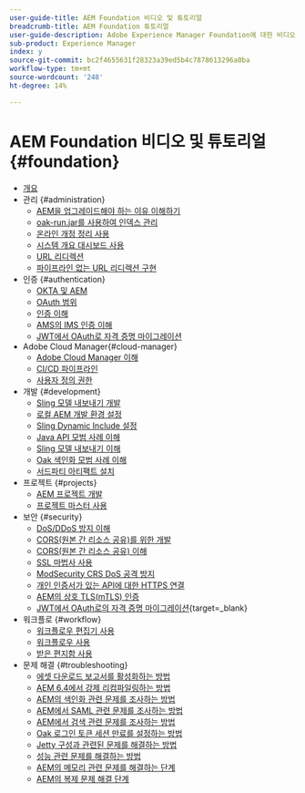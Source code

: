 ```yaml
---
user-guide-title: AEM Foundation 비디오 및 튜토리얼
breadcrumb-title: AEM Foundation 튜토리얼
user-guide-description: Adobe Experience Manager Foundation에 대한 비디오 및 튜토리얼 모음입니다.
sub-product: Experience Manager
index: y
source-git-commit: bc2f4655631f28323a39ed5b4c7878613296a0ba
workflow-type: tm+mt
source-wordcount: '248'
ht-degree: 14%

---
```



# AEM Foundation 비디오 및 튜토리얼 {#foundation}

+ [개요](./overview.md)
+ 관리 {#administration}
   + [AEM을 업그레이드해야 하는 이유 이해하기](./administration/understand-reasons-to-upgrade.md)
   + [oak-run.jar를 사용하여 인덱스 관리](./administration/use-oak-run-jar-to-manage-indexes.md)
   + [온라인 개정 정리 사용](./administration/use-online-revision-clean-up.md)
   + [시스템 개요 대시보드 사용](./administration/use-the-system-overview-dashboard.md)
   + [URL 리디렉션](./administration/url-redirection.md)
   + [파이프라인 없는 URL 리디렉션 구현](./administration/implementing-pipeline-free-url-redirects.md)
+ 인증 {#authentication}
   + [OKTA 및 AEM](authentication/okta-saml-integration.md)
   + [OAuth 범위](authentication/oauth-code-sample-develop.md)
   + [인증 이해](authentication/authentication-support-article-understand.md)
   + [AMS의 IMS 인증 이해](authentication/adobe-ims-authentication-technical-video-understand.md)
   + [JWT에서 OAuth로 자격 증명 마이그레이션](authentication/jwt-to-oauth-migration.md)
+ Adobe Cloud Manager{#cloud-manager}
   + [Adobe Cloud Manager 이해](./cloud-manager/understand-cloud-manager-for-aem.md)
   + [CI/CD 파이프라인](./cloud-manager/use-the-cicd-pipeline-in-cloud-manager-for-aem.md)
   + [사용자 정의 권한](./cloud-manager/cloud-permissions.md)
+ 개발 {#development}
   + [Sling 모델 내보내기 개발](./development/develop-sling-model-exporter.md)
   + [로컬 AEM 개발 환경 설정](./development/set-up-a-local-aem-development-environment.md)
   + [Sling Dynamic Include 설정](./development/set-up-sling-dynamic-include.md)
   + [Java API 모범 사례 이해](./development/understand-java-api-best-practices.md)
   + [Sling 모델 내보내기 이해](./development/understand-sling-model-exporter.md)
   + [Oak 색인화 모범 사례 이해](./development/understand-indexing-best-practices.md)
   + [서드파티 아티팩트 설치](./development/install-third-party-artifacts.md)
+ 프로젝트 {#projects}
   + [AEM 프로젝트 개발](./projects/develop-aem-projects.md)
   + [프로젝트 마스터 사용](./projects/use-project-masters.md)
+ 보안 {#security}
   + [DoS/DDoS 방지 이해](./security/understanding-dos-and-prevention-approaches.md)
   + [CORS(원본 간 리소스 공유)를 위한 개발](./security/develop-for-cross-origin-resource-sharing.md)
   + [CORS(원본 간 리소스 공유) 이해](./security/understand-cross-origin-resource-sharing.md)
   + [SSL 마법사 사용](./security/use-the-ssl-wizard.md)
   + [ModSecurity CRS DoS 공격 방지](./security/modsecurity-crs-dos-attack-protection.md)
   + [개인 인증서가 있는 API에 대한 HTTPS 연결](./security/call-internal-apis-having-private-certificate.md)
   + [AEM의 상호 TLS(mTLS) 인증](./security/mutual-tls-authentication.md)
   + [JWT에서 OAuth로의 자격 증명 마이그레이션](https://experienceleague.adobe.com/en/docs/experience-manager-learn/foundation/authentication/jwt-to-oauth-migration){target=_blank}
+ 워크플로 {#workflow}
   + [워크플로우 편집기 사용](./workflow/use-the-workflow-editor.md)
   + [워크플로우 사용](./workflow/use-workflow.md)
   + [받은 편지함 사용](./workflow/use-the-inbox.md)
+ 문제 해결 {#troubleshooting}
   + [에셋 다운로드 보고서를 활성화하는 방법](./troubleshooting/how-to-enable-asset-download-report.md)
   + [AEM 6.4에서 강제 리컴파일링하는 방법](./troubleshooting/how-to-force-recompilation.md)
   + [AEM의 색인화 관련 문제를 조사하는 방법](./troubleshooting/how-to-investigate-indexing-related-issues.md)
   + [AEM에서 SAML 관련 문제를 조사하는 방법](./troubleshooting/how-to-investigate-saml-related-issues.md)
   + [AEM에서 검색 관련 문제를 조사하는 방법](./troubleshooting/how-to-investigate-search-related-issues.md)
   + [Oak 로그인 토큰 세션 만료를 설정하는 방법](./troubleshooting/how-to-set-the-oak-login-token-session-expiration.md)
   + [Jetty 구성과 관련된 문제를 해결하는 방법](./troubleshooting/how-to-troubleshoot-issues-related-to-jetty-configuration.md)
   + [성능 관련 문제를 해결하는 방법](./troubleshooting/how-to-troubleshoot-performance-related-issues.md)
   + [AEM의 메모리 관련 문제를 해결하는 단계](./troubleshooting/steps-to-resolve-memory-related-issues.md)
   + [AEM의 복제 문제 해결 단계](./troubleshooting/steps-to-resolve-replication-issues.md)
